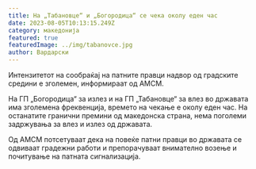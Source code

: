 ```yaml
---
title: На „Табановце“ и „Богородица“ се чека околу еден час
date: 2023-08-05T10:13:15.249Z
category: македонија
featured: true
featuredImage: ../img/tabanovce.jpg
author: Вардарски
---
```

<!--StartFragment-->

Интензитетот на сообраќај на патните правци надвор од градските средини е зголемен, информираат од АМСМ.

На ГП „Богородица“ за излез и на ГП „Табановце“ за влез во државата има зголемена фреквенција, времето на чекање е околу еден час. На останатите гранични премини од македонска страна, нема поголеми задржувања за влез и излез од државата.

Од АМСМ потсетуваат дека на повеќе патни правци во државата се одвиваат градежни работи и препорачуваат внимателно возење и почитување на патната сигнализација.

<!--EndFragment-->